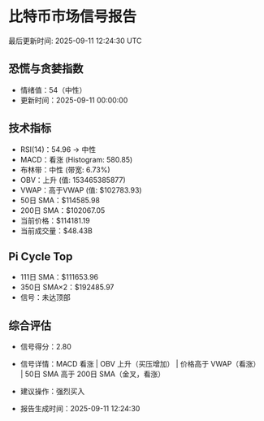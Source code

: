 # 比特币市场信号报告

最后更新时间: 2025-09-11 12:24:30 UTC

## 恐慌与贪婪指数
- 情绪值：54（中性）
- 更新时间：2025-09-11 00:00:00

## 技术指标
- RSI(14)：54.96 → 中性
- MACD：看涨 (Histogram: 580.85)
- 布林带：中性 (带宽: 6.73%)
- OBV：上升 (值: 153465385877)
- VWAP：高于VWAP (值: $102783.93)
- 50日 SMA：$114585.98
- 200日 SMA：$102067.05
- 当前价格：$114181.19
- 当前成交量：$48.43B

## Pi Cycle Top
- 111日 SMA：$111653.96
- 350日 SMA×2：$192485.97
- 信号：未达顶部

## 综合评估
- 信号得分：2.80
- 信号详情：MACD 看涨 | OBV 上升（买压增加） | 价格高于 VWAP（看涨） | 50日 SMA 高于 200日 SMA（金叉，看涨）
- 建议操作：强烈买入

- 报告生成时间：2025-09-11 12:24:30